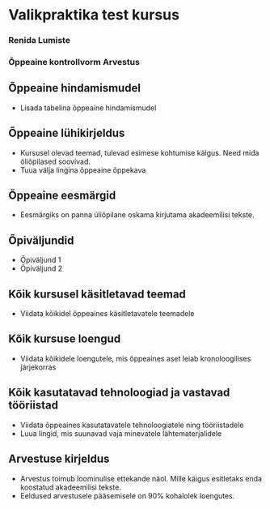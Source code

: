 # Valikpraktika test kursus

### Renida Lumiste

### Õppeaine kontrollvorm Arvestus

## Õppeaine hindamismudel

- Lisada tabelina õppeaine hindamismudel

## Õppeaine lühikirjeldus

- Kursusel olevad teemad, tulevad esimese kohtumise käigus. Need mida õliõpilased soovivad.
- Tuua välja lingina õppeaine õppekava

## Õppeaine eesmärgid

- Eesmärgiks on panna üliõpilane oskama kirjutama akadeemilisi tekste.

## Õpiväljundid

- Õpiväljund 1
- Õpiväljund 2

## Kõik kursusel käsitletavad teemad

- Viidata kõikidel õppeaines käsitletavatele teemadele

## Kõik kursuse loengud

- Viidata kõikidele loengutele, mis õppeaines aset leiab kronoloogilises järjekorras

## Kõik kasutatavad tehnoloogiad ja vastavad tööriistad

- Viidata õppeaines kasutatavatele tehnoloogiatele ning tööriistadele
- Luua lingid, mis suunavad vaja minevatele lähtematerjalidele

## Arvestuse kirjeldus

- Arvestus toimub loominulise ettekande näol. Mille käigus esitletaks enda koostatud akadeemilisi tekste.
- Eeldused arvestusele pääsemisele on 90% kohalolek loengutes.
